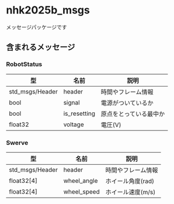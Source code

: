 # nhk2025b_msgs
メッセージパッケージです

## 含まれるメッセージ
### RobotStatus
| 型 | 名前 | 説明 |
| - | - | -
| std_msgs/Header | header | 時間やフレーム情報 |
| bool | signal | 電源がついているか |
| bool | is_resetting | 原点をとっている最中か |
| float32 | voltage | 電圧(V) |

### Swerve
| 型 | 名前 | 説明 |
| - | - | - |
| std_msgs/Header | header | 時間やフレーム情報 |
| float32[4] | wheel_angle | ホイール角度(rad) |
| float32[4] | wheel_speed | ホイール速度(m/s) |